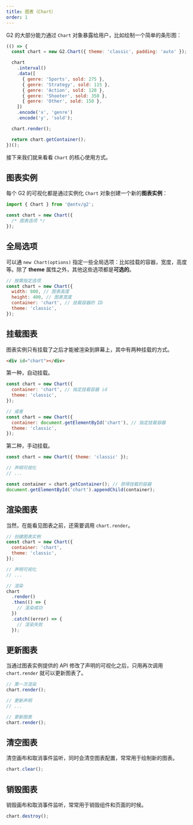 ```yaml
---
title: 图表（Chart）
order: 1
---
```


G2 的大部分能力通过 `Chart` 对象暴露给用户，比如绘制一个简单的条形图：

```js | ob
(() => {
  const chart = new G2.Chart({ theme: 'classic', padding: 'auto' });

  chart
    .interval()
    .data([
      { genre: 'Sports', sold: 275 },
      { genre: 'Strategy', sold: 115 },
      { genre: 'Action', sold: 120 },
      { genre: 'Shooter', sold: 350 },
      { genre: 'Other', sold: 150 },
    ])
    .encode('x', 'genre')
    .encode('y', 'sold');

  chart.render();

  return chart.getContainer();
})();
```

接下来我们就来看看 `Chart` 的核心使用方式。

## 图表实例

每个 G2 的可视化都是通过实例化 `Chart` 对象创建一个新的**图表实例**：

```js
import { Chart } from '@antv/g2';

const chart = new Chart({
  /* 图表选项 */
});
```

## 全局选项

可以通 `new Chart(options)` 指定一些全局选项：比如挂载的容器，宽度，高度等。除了 **theme** 属性之外，其他这些选项都是**可选的**。

```js
// 按需指定选项
const chart = new Chart({
  width: 800, // 图表高度
  height: 400, // 图表宽度
  container: 'chart', // 挂载容器的 ID
  theme: 'classic',
});
```

## 挂载图表

图表实例只有挂载了之后才能被渲染到屏幕上，其中有两种挂载的方式。

```html
<div id="chart"></div>
```

第一种，自动挂载。

```js
const chart = new Chart({
  container: 'chart', // 指定挂载容器 id
  theme: 'classic',
});

// 或者
const chart = new Chart({
  container: document.getElementById('chart'), // 指定挂载容器
  theme: 'classic',
});
```

第二种，手动挂载。

```js
const chart = new Chart({ theme: 'classic' });

// 声明可视化
// ...

const container = chart.getContainer(); // 获得挂载的容器
document.getElementById('chart').appendChild(container);
```

## 渲染图表

当然，在能看见图表之前，还需要调用 `chart.render`。

```js
// 创建图表实例
const chart = new Chart({
  container: 'chart',
  theme: 'classic',
});

// 声明可视化
// ...

// 渲染
chart
  .render()
  .then(() => {
    // 渲染成功
  })
  .catch((error) => {
    // 渲染失败
  });
```

## 更新图表

当通过图表实例提供的 API 修改了声明的可视化之后，只用再次调用 `chart.render` 就可以更新图表了。

```js
// 第一次渲染
chart.render();

// 更新声明
// ...

// 更新图表
chart.render();
```

## 清空图表

清空画布和取消事件监听，同时会清空图表配置，常常用于绘制新的图表。

```js
chart.clear();
```

## 销毁图表

销毁画布和取消事件监听，常常用于销毁组件和页面的时候。

```js
chart.destroy();
```
